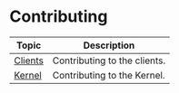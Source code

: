 # Contributing

| Topic | Description |
| ------- | ----------- |
| [Clients](./clients/index.md) | Contributing to the clients. |
| [Kernel](./kernel/index.md) | Contributing to the Kernel. |
